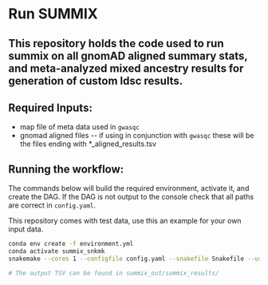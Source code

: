 # Run SUMMIX

## This repository holds the code used to run summix on all gnomAD aligned summary stats, and meta-analyzed mixed ancestry results for generation of custom ldsc results. 

## Required Inputs:
* map file of meta data used in `gwasqc`
* gnomad aligned files -- if using in conjunction with `gwasqc` these will be the files ending with *_aligned_results.tsv

## Running the workflow:

The commands below will build the required environment, activate it, and create the DAG. If the DAG is not output to the console check that all paths are correct in `config.yaml`. 

This repository comes with test data, use this an example for your own input data. 

```bash
conda env create -f environment.yml
conda activate summix_snkmk
snakemake --cores 1 --configfile config.yaml --snakefile Snakefile --use-conda --conda-frontend conda --dry-run

# The output TSV can be found in summix_out/summix_results/
```
